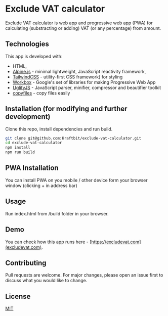 # Exclude VAT calculator

Exclude VAT calculator is web app and progressive web app (PWA) for calculating (substracting or adding) VAT (or any percentage) from amount.

## Technologies

This app is developed with:
* HTML,
* [Alpine.js](https://github.com/alpinejs/alpine) - minimal lightweight, JavaScript reactivity framework,
* [TailwindCSS](https://tailwindcss.com/) - utility-first CSS framework) for styling
* [Workbox](https://developers.google.com/web/tools/workbox) - Google's set of libraries for making Progressive Web App
* [UglifyJS](https://www.npmjs.com/package/uglify-js) - JavaScript parser, minifier, compressor and beautifier toolkit
* [copyfiles](https://www.npmjs.com/package/copyfiles) - copy files easily

## Installation (for modifying and further development)

Clone this repo, install dependencies and run build.

```bash
git clone git@github.com:Kraftbit/exclude-vat-calculator.git
cd exclude-vat-calculator
npm install
npm run build
```

## PWA Installation 

You can install PWA on you mobile / other device form your browser window (clicking + in address bar)

## Usage

Run index.html from /build folder in your browser.

## Demo

You can check how this app runs here - [https://excludevat.com](excludevat.com).

## Contributing
Pull requests are welcome. For major changes, please open an issue first to discuss what you would like to change.

## License
[MIT](https://choosealicense.com/licenses/mit/)